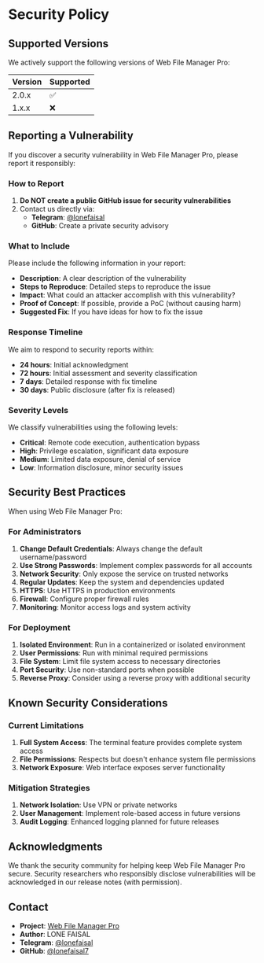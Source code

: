 # Security Policy

## Supported Versions

We actively support the following versions of Web File Manager Pro:

| Version | Supported          |
| ------- | ------------------ |
| 2.0.x   | :white_check_mark: |
| 1.x.x   | :x:                |

## Reporting a Vulnerability

If you discover a security vulnerability in Web File Manager Pro, please report it responsibly:

### How to Report

1. **Do NOT create a public GitHub issue for security vulnerabilities**
2. Contact us directly via:
   - **Telegram**: [@lonefaisal](https://t.me/lonefaisal)
   - **GitHub**: Create a private security advisory

### What to Include

Please include the following information in your report:

- **Description**: A clear description of the vulnerability
- **Steps to Reproduce**: Detailed steps to reproduce the issue
- **Impact**: What could an attacker accomplish with this vulnerability?
- **Proof of Concept**: If possible, provide a PoC (without causing harm)
- **Suggested Fix**: If you have ideas for how to fix the issue

### Response Timeline

We aim to respond to security reports within:

- **24 hours**: Initial acknowledgment
- **72 hours**: Initial assessment and severity classification
- **7 days**: Detailed response with fix timeline
- **30 days**: Public disclosure (after fix is released)

### Severity Levels

We classify vulnerabilities using the following levels:

- **Critical**: Remote code execution, authentication bypass
- **High**: Privilege escalation, significant data exposure
- **Medium**: Limited data exposure, denial of service
- **Low**: Information disclosure, minor security issues

## Security Best Practices

When using Web File Manager Pro:

### For Administrators

1. **Change Default Credentials**: Always change the default username/password
2. **Use Strong Passwords**: Implement complex passwords for all accounts
3. **Network Security**: Only expose the service on trusted networks
4. **Regular Updates**: Keep the system and dependencies updated
5. **HTTPS**: Use HTTPS in production environments
6. **Firewall**: Configure proper firewall rules
7. **Monitoring**: Monitor access logs and system activity

### For Deployment

1. **Isolated Environment**: Run in a containerized or isolated environment
2. **User Permissions**: Run with minimal required permissions
3. **File System**: Limit file system access to necessary directories
4. **Port Security**: Use non-standard ports when possible
5. **Reverse Proxy**: Consider using a reverse proxy with additional security

## Known Security Considerations

### Current Limitations

1. **Full System Access**: The terminal feature provides complete system access
2. **File Permissions**: Respects but doesn't enhance system file permissions
3. **Network Exposure**: Web interface exposes server functionality

### Mitigation Strategies

1. **Network Isolation**: Use VPN or private networks
2. **User Management**: Implement role-based access in future versions
3. **Audit Logging**: Enhanced logging planned for future releases

## Acknowledgments

We thank the security community for helping keep Web File Manager Pro secure. Security researchers who responsibly disclose vulnerabilities will be acknowledged in our release notes (with permission).

## Contact

- **Project**: [Web File Manager Pro](https://github.com/lonefaisal7/web-file-manager)
- **Author**: LONE FAISAL
- **Telegram**: [@lonefaisal](https://t.me/lonefaisal)
- **GitHub**: [@lonefaisal7](https://github.com/lonefaisal7)